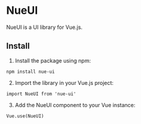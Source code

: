 # NueUI

NueUI is a UI library for Vue.js.

## Install

1. Install the package using npm:

```
npm install nue-ui
```

2. Import the library in your Vue.js project:

```
import NueUI from 'nue-ui'
```

3. Add the NueUI component to your Vue instance:

```
Vue.use(NueUI)
```
